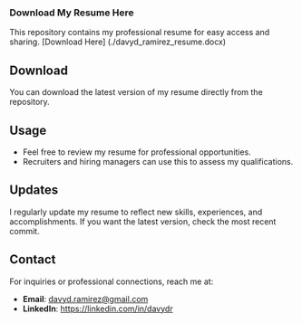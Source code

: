 ### Download My Resume Here

This repository contains my professional resume for easy access and sharing. [Download Here] (./davyd_ramirez_resume.docx)

## Download
You can download the latest version of my resume directly from the repository.

## Usage
- Feel free to review my resume for professional opportunities.
- Recruiters and hiring managers can use this to assess my qualifications.

## Updates
I regularly update my resume to reflect new skills, experiences, and accomplishments. If you want the latest version, check the most recent commit.

## Contact
For inquiries or professional connections, reach me at:
- **Email**: davyd.ramirez@gmail.com
- **LinkedIn**: https://linkedin.com/in/davydr
